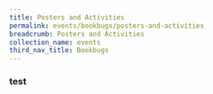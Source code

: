 ```yaml
---
title: Posters and Activities
permalink: events/bookbugs/posters-and-activities
breadcrumb: Posters and Activities
collection_name: events
third_nav_title: Bookbugs
---
```


### test